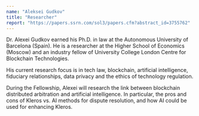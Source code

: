 ```yaml
---
name: "Aleksei Gudkov"
title: "Researcher"
report: "https://papers.ssrn.com/sol3/papers.cfm?abstract_id=3755762"
---
```


Dr. Alexei Gudkov earned his Ph.D. in law at the Autonomous University of Barcelona (Spain). He is a researcher at the Higher School of Economics (Moscow) and an industry fellow of University College London Centre for Blockchain Technologies.

His current research focus is in tech law, blockchain, artificial intelligence, fiduciary relationships, data privacy and the ethics of technology regulation.

During the Fellowship, Alexei will research the link between blockchain distributed arbitration and artificial intelligence. In particular, the pros and cons of Kleros vs. AI methods for dispute resolution, and how AI could be used for enhancing Kleros.
